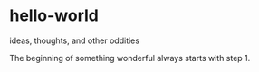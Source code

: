# hello-world
ideas, thoughts, and other oddities 

The beginning of something wonderful always starts with step 1.  
